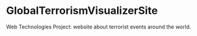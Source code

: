 # GlobalTerrorismVisualizerSite
Web Technologies Project: website about terrorist events around the world.
